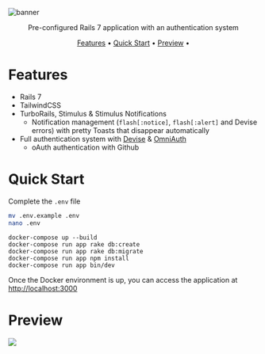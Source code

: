 ![banner](https://zupimages.net/up/23/13/mquf.jpg)

<p align="center"> Pre-configured Rails 7 application with an authentication system<p>

<p align="center">  
  <a href="#features">Features</a> •  
  <a href="#installation-instructions">Quick Start</a> •  
  <a href="#preview">Preview</a> •  
</p>  

# Features
* Rails 7
* TailwindCSS
* TurboRails, Stimulus & Stimulus Notifications
    * Notification management (`flash[:notice]`, `flash[:alert]` and Devise errors) with pretty Toasts that disappear automatically
* Full authentication system with [Devise](https://github.com/heartcombo/devise) & [OmniAuth](https://github.com/omniauth/omniauth)
    * oAuth authentication with Github

# Quick Start

Complete the `.env` file
```bash  
mv .env.example .env  
nano .env  
```  

```docker  
docker-compose up --build
docker-compose run app rake db:create
docker-compose run app rake db:migrate
docker-compose run app npm install
docker-compose run app bin/dev
```  

Once the Docker environment is up, you can access the application at [http://localhost:3000](http://localhost:3000)

# Preview

![](preview.gif)